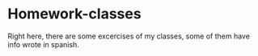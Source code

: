 # Homework-classes
Right here, there are some excercises of my classes, some of them have info wrote in spanish.
